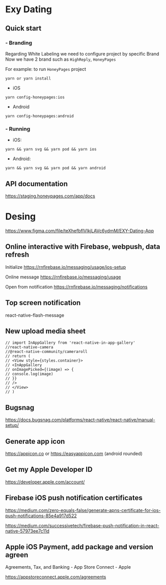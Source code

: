 # Exy Dating

## Quick start

### - Branding

Regarding White Labeling we need to configure project by specific Brand
Now we have 2 brand such as `HighReply`, `HoneyPages`

For example: to run `HoneyPages` project

```
yarn or yarn install
```

- iOS

```
yarn config-honeypages:ios
```

- Android

```
yarn config-honeypages:android
```

### - Running

- iOS:

```
yarn && yarn svg && yarn pod && yarn ios
```

- Android:

```
yarn && yarn svg && yarn pod && yarn android
```

## API documentation

https://staging.honeypages.com/app/docs

# Desing

https://www.figma.com/file/teXhefbflVlkjLAVc6ydmM/EXY-Dating-App

## Online interactive with Firebase, webpush, data refresh

Initialize https://rnfirebase.io/messaging/usage/ios-setup

Online message https://rnfirebase.io/messaging/usage

Open from notification https://rnfirebase.io/messaging/notifications

## Top screen notification

react-native-flash-message

## New upload media sheet

```
// import InAppGallery from 'react-native-in-app-gallery'
//react-native-camera
//@react-native-community/cameraroll
// return (
// <View style={styles.container}>
// <InAppGallery
// onImagePicked={(image) => {
// console.log(image)
// }}
// />
// </View>
// )
```

## Bugsnag

https://docs.bugsnag.com/platforms/react-native/react-native/manual-setup/

## Generate app icon

https://appicon.co or https://easyappicon.com (android rounded)

## Get my Apple Developer ID

https://developer.apple.com/account/

## Firebase iOS push notification certificates

https://medium.com/zero-equals-false/generate-apns-certificate-for-ios-push-notifications-85e4a917d522

https://medium.com/successivetech/firebase-push-notification-in-react-native-57973ee7c11d

## Apple iOS Payment, add package and version agreen

Agreements, Tax, and Banking - App Store Connect - Apple

https://appstoreconnect.apple.com/agreements
